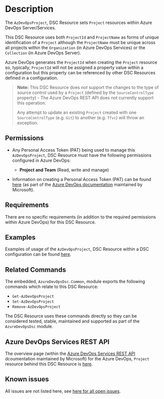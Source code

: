 # Description

The `AzDevOpsProject`, DSC Resource sets `Project` resources within Azure DevOps
Server/Services.

This DSC Resource uses both `ProjectId` and `ProjectName` as forms of unique
identification of a `Project` although the `ProjectName` must be unique across 
all projects within the `Organization` (in Azure DevOps Services) or the
`Collection` (in Azure DevOps Server).

Azure DevOps generates the `ProjectId` when creating the `Project` resource so,
typically, `ProjectId` will not be assigned a property value within a
configuration but this property can be referenced by other DSC Resources defined
in a configuration.

>**Note:** This DSC Resource does *not* support the changes to the type of
> source control used by a `Project` (defined by the `SourceControlType`
> property) - The Azure DevOps REST API does not currently support this
> operation.
>
> Any attempt to update an existing `Project` created with one
> `SourceControlType` (e.g. `Git`) to another (e.g. `Tfvc`) will throw an
> exception.

## Permissions

* Any Personal Access Token (PAT) being used to manage this `AzDevOpsProject`,
  DSC Resource must have the following permissions configured in Azure DevOps:
  * **Project and Team** (Read, write and manage)

* Information on creating a Personal Access Token (PAT) can be found [here](https://docs.microsoft.com/en-us/azure/devops/organizations/accounts/use-personal-access-tokens-to-authenticate)
(as part of the [Azure DevOps documentation](https://docs.microsoft.com/en-us/azure/devops/?view=azure-devops)
maintained by Microsoft).

## Requirements

There are no specific requirements (in addition to the required permissions
within Azure DevOps) for this DSC Resource.

## Examples

Examples of usage of the `AzDevOpsProject`, DSC Resource within a DSC
configuration can be found [here](../../../Examples/Resources/AzDevOpsProject).

## Related Commands

The embedded, `AzureDevOpsDsc.Common`, module exports the following commands
which relate to this DSC Resource:

* `Get-AzDevOpsProject`
* `Set-AzDevOpsProject`
* `Remove-AzDevOpsProject`

The DSC Resource uses these commands directly so they can be considered tested,
stable, maintained and supported as part of the `AzureDevOpsDsc` module.

## Azure DevOps Services REST API

The overview page (within the [Azure DevOps Services REST API](https://docs.microsoft.com/en-us/rest/api/azure/devops/) dcoumentation maintained by Microsoft) for the Azure DevOps, `Project`
resource behind this DSC Resource is [here](https://docs.microsoft.com/en-us/rest/api/azure/devops/core/projects).

## Known issues

All issues are not listed here, see [here for all open issues](https://github.com/dsccommunity/AzureDevOpsDsc/issues?q=is%3Aissue+is%3Aopen+in%3Atitle+AzDevOpsProject).
